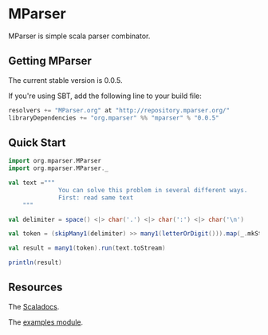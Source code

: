 # MParser

MParser is simple scala parser combinator.

## Getting MParser

The current stable version is 0.0.5.

If you're using SBT, add the following line to your build file:

```scala
resolvers += "MParser.org" at "http://repository.mparser.org/"
libraryDependencies += "org.mparser" %% "mparser" % "0.0.5"
```

## Quick Start

```scala
import org.mparser.MParser
import org.mparser.MParser._

val text ="""
              You can solve this problem in several different ways.
              First: read same text
    """

val delimiter = space() <|> char('.') <|> char(':') <|> char('\n')

val token = (skipMany1(delimiter) >> many1(letterOrDigit())).map(_.mkString)

val result = many1(token).run(text.toStream)

println(result)
```

## Resources

The [Scaladocs](http://scaladoc.mparser.org/).

The [examples module](https://github.com/EvgeneKiiski/MParser/tree/master/examples/src/main/scala/org/mparser/test).

